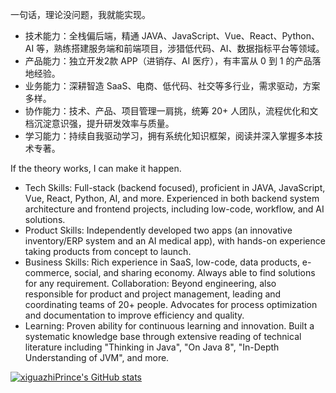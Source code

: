 

一句话，理论没问题，我就能实现。

- 技术能力：全栈偏后端，精通 JAVA、JavaScript、Vue、React、Python、AI 等，熟练搭建服务端和前端项目，涉猎低代码、AI、数据指标平台等领域。
- 产品能力：独立开发2款 APP（进销存、AI 医疗），有丰富从 0 到 1 的产品落地经验。
- 业务能力：深耕智造 SaaS、电商、低代码、社交等多行业，需求驱动，方案多样。
- 协作能力：技术、产品、项目管理一肩挑，统筹 20+ 人团队，流程优化和文档沉淀意识强，提升研发效率与质量。
- 学习能力：持续自我驱动学习，拥有系统化知识框架，阅读并深入掌握多本技术专著。


If the theory works, I can make it happen.

- Tech Skills: Full-stack (backend focused), proficient in JAVA, JavaScript, Vue, React, Python, AI, and more. Experienced in both backend system architecture and frontend projects, including low-code, workflow, and AI solutions.
- Product Skills: Independently developed two apps (an innovative inventory/ERP system and an AI medical app), with hands-on experience taking products from concept to launch.
- Business Skills: Rich experience in SaaS, low-code, data products, e-commerce, social, and sharing economy. Always able to find solutions for any requirement.
Collaboration: Beyond engineering, also responsible for product and project management, leading and coordinating teams of 20+ people. Advocates for process optimization and documentation to improve efficiency and quality.
- Learning: Proven ability for continuous learning and innovation. Built a systematic knowledge base through extensive reading of technical literature including "Thinking in Java", "On Java 8", "In-Depth Understanding of JVM", and more.


[![xiguazhiPrince's GitHub stats](https://github-readme-stats.vercel.app/api?username=xiguazhiPrince)](https://github.com/anuraghazra/github-readme-stats)
